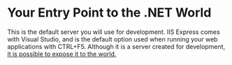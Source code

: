 # Your Entry Point to the .NET World

This is the default server you will use for development. IIS Express comes with Visual Studio, and is the default option used when running your web applications with CTRL+F5. Although it is a server created for development, [it is possible to expose it to the world.](ServeTheNet.md)